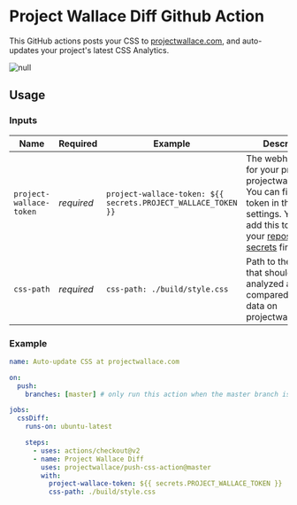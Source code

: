 # Project Wallace Diff Github Action

This GitHub actions posts your CSS to [projectwallace.com](https://www.projectwallace.com?ref=gh-diff-action), and auto-updates your project's latest CSS Analytics.

![null](https://repository-images.githubusercontent.com/256839387/bf395480-81c4-11ea-8821-2a7ff1d01063)

## Usage

### Inputs

| Name                    | Required   | Example                                                       | Description                                                                                                                                                                                                                                                                                                     |
| ----------------------- | ---------- | ------------------------------------------------------------- | --------------------------------------------------------------------------------------------------------------------------------------------------------------------------------------------------------------------------------------------------------------------------------------------------------------- |
| `project-wallace-token` | _required_ | `project-wallace-token: ${{ secrets.PROJECT_WALLACE_TOKEN }}` | The webhook token for your project on projectwallace.com. You can find this token in the project settings. You must add this token to your [repository secrets](https://help.github.com/en/actions/configuring-and-managing-workflows/creating-and-storing-encrypted-secrets#creating-encrypted-secrets) first! |
| `css-path`              | _required_ | `css-path: ./build/style.css`                                 | Path to the CSS file that should be analyzed and compared to the data on projectwallace.com.                                                                                                                                                                                                                    |  |

### Example

```yaml
name: Auto-update CSS at projectwallace.com

on:
  push:
    branches: [master] # only run this action when the master branch is updated

jobs:
  cssDiff:
    runs-on: ubuntu-latest

    steps:
      - uses: actions/checkout@v2
      - name: Project Wallace Diff
        uses: projectwallace/push-css-action@master
        with:
          project-wallace-token: ${{ secrets.PROJECT_WALLACE_TOKEN }}
          css-path: ./build/style.css
```
